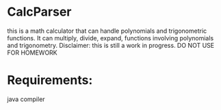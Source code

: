 # CalcParser
this is a math calculator that can handle polynomials and trigonometric functions. It can multiply, divide, expand, functions involving polynomials and trigonometry. Disclaimer: this is still a work in progress. DO NOT USE FOR HOMEWORK
# Requirements:
java compiler
